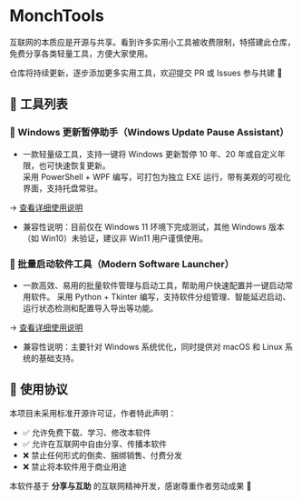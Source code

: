 # MonchTools

互联网的本质应是开源与共享。看到许多实用小工具被收费限制，特搭建此仓库，免费分享各类轻量工具，方便大家使用。

仓库将持续更新，逐步添加更多实用工具，欢迎提交 PR 或 Issues 参与共建 🌟


## 📁 工具列表

### 🔄 Windows 更新暂停助手（Windows Update Pause Assistant）
- 一款轻量级工具，支持一键将 Windows 更新暂停 10 年、20 年或自定义年限，也可快速恢复更新。  
采用 PowerShell + WPF 编写，可打包为独立 EXE 运行，带有美观的可视化界面，支持托盘常驻。

→ [查看详细使用说明](https://github.com/monch-bot/MonchTools/blob/main/WinUpdatePauseTool/WinUpdatePauseTool.md)
  
- 兼容性说明：目前仅在 Windows 11 环境下完成测试，其他 Windows 版本（如 Win10）未验证，建议非 Win11 用户谨慎使用。


### 🚀 批量启动软件工具（Modern Software Launcher）
- 一款高效、易用的批量软件管理与启动工具，帮助用户快速配置并一键启动常用软件。
采用 Python + Tkinter 编写，支持软件分组管理、智能延迟启动、运行状态检测和配置导入导出等功能。

→ [查看详细使用说明](https://github.com/monch-bot/MonchTools/blob/main/Batch_start_software/README.md)

- 兼容性说明：主要针对 Windows 系统优化，同时提供对 macOS 和 Linux 系统的基础支持。

## 📜 使用协议

本项目未采用标准开源许可证，作者特此声明：

- ✅ 允许免费下载、学习、修改本软件  
- ✅ 允许在互联网中自由分享、传播本软件  
- ❌ 禁止任何形式的倒卖、捆绑销售、付费分发  
- ❌ 禁止将本软件用于商业用途  

本软件基于 **分享与互助** 的互联网精神开发，感谢尊重作者劳动成果 🙏
